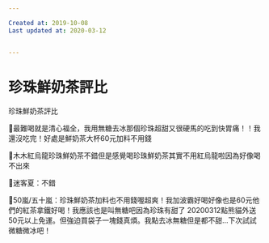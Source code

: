 ```yaml
---

Created at: 2019-10-08
Last updated at: 2020-03-12


---
```


# 珍珠鮮奶茶評比


珍珠鮮奶茶評比

🥤最難喝就是清心福全，我用無糖去冰那個珍珠超甜又很硬馬的吃到快胃痛！！我還沒吃完！好處是鮮奶茶大杯60元加料不用錢

🥤木木紅烏龍珍珠鮮奶茶不錯但是感覺喝珍珠鮮奶茶其實不用紅烏龍啦因為好像喝不出來

🥤迷客夏：不錯

🥤50嵐/五十嵐：珍珠鮮奶茶加料也不用錢喔超爽！我加波霸好喝好像也是60元他們的紅茶拿鐵好喝！我應該也是叫無糖吧因為珍珠有甜了
20200312點熊貓外送50元以上免運。但強迫買袋子一塊錢真煩。我點去冰無糖但是都不甜...下次試試微糖微冰吧！

